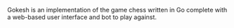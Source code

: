 Gokesh is an implementation of the game chess written in Go complete with a web-based user interface and bot to play against.
